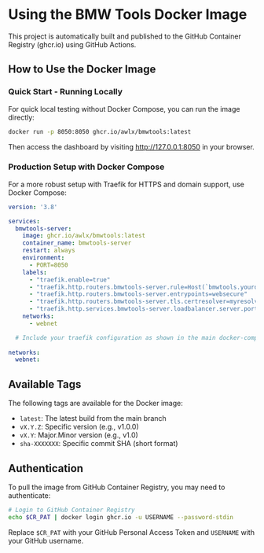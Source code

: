 # Using the BMW Tools Docker Image

This project is automatically built and published to the GitHub Container Registry (ghcr.io) using GitHub Actions.

## How to Use the Docker Image

### Quick Start - Running Locally

For quick local testing without Docker Compose, you can run the image directly:

```bash
docker run -p 8050:8050 ghcr.io/awlx/bmwtools:latest
```

Then access the dashboard by visiting http://127.0.0.1:8050 in your browser.

### Production Setup with Docker Compose

For a more robust setup with Traefik for HTTPS and domain support, use Docker Compose:

```yaml
version: '3.8'

services:
  bmwtools-server:
    image: ghcr.io/awlx/bmwtools:latest
    container_name: bmwtools-server
    restart: always
    environment:
      - PORT=8050
    labels:
      - "traefik.enable=true"
      - "traefik.http.routers.bmwtools-server.rule=Host(`bmwtools.yourdomain.com`)"
      - "traefik.http.routers.bmwtools-server.entrypoints=websecure"
      - "traefik.http.routers.bmwtools-server.tls.certresolver=myresolver"
      - "traefik.http.services.bmwtools-server.loadbalancer.server.port=8050"
    networks:
      - webnet

  # Include your traefik configuration as shown in the main docker-compose.yaml
  
networks:
  webnet:
```

## Available Tags

The following tags are available for the Docker image:

- `latest`: The latest build from the main branch
- `vX.Y.Z`: Specific version (e.g., v1.0.0)
- `vX.Y`: Major.Minor version (e.g., v1.0)
- `sha-XXXXXXX`: Specific commit SHA (short format)

## Authentication

To pull the image from GitHub Container Registry, you may need to authenticate:

```bash
# Login to GitHub Container Registry
echo $CR_PAT | docker login ghcr.io -u USERNAME --password-stdin
```

Replace `$CR_PAT` with your GitHub Personal Access Token and `USERNAME` with your GitHub username.

